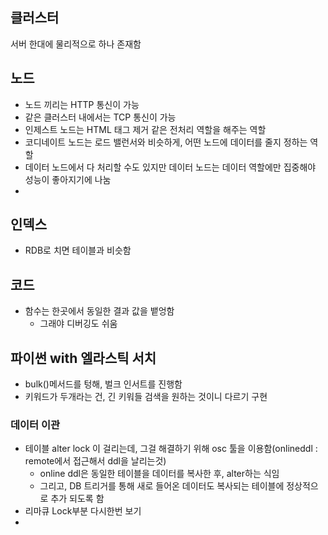 ## 클러스터
서버 한대에 물리적으로 하나 존재함

## 노드
- 노드 끼리는 HTTP 통신이 가능
- 같은 클러스터 내에서는 TCP 통신이 가능
- 인제스트 노드는 HTML 태그 제거 같은 전처리 역할을 해주는 역할
- 코디네이트 노드는 로드 밸런서와 비슷하게, 어떤 노드에 데이터를 줄지 정하는 역할
- 데이터 노드에서 다 처리할 수도 있지만 데이터 노드는 데이터 역할에만 집중해야 성능이 좋아지기에 나눔
- 


## 인덱스
- RDB로 치면 테이블과 비슷함


## 코드
- 함수는 한곳에서 동일한 결과 값을 뱉엉함
	- 그래야 디버깅도 쉬움
## 파이썬 with 엘라스틱 서치
- bulk()메서드를 텅해, 벌크 인서트를 진행함
- 키워드가 두개라는 건, 긴 키워들 검색을 원하는 것이니 다르기 구현

### 데이터 이관
- 테이블 alter  lock 이 걸리는데, 그걸 해결하기 위해 osc 툴을 이용함(onlineddl : remote에서 접근해서 ddl을 날리는것)
	- online ddl은 동일한 테이블을 데이터를 복사한 후, alter하는 식임
	- 그리고, DB 트리거를 통해 새로 들어온 데이터도 복사되는 테이블에 정상적으로 추가 되도록 함
- 리마큐 Lock부분 다시한번 보기
- 